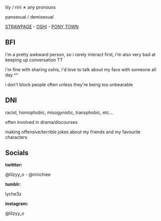 lily / ririi ✭ any pronouns

pansexual / demisexual

[STRAWPAGE](https://lyche3z.straw.page/) - [OSHI](https://listography.com/2641421386/crushes/my_oshis_comfort_characters) - [PONY TOWN](https://rentry.co/lyche3z_pt)

## BFI
i'm a pretty awkward person, so i rarely interact first, i'm also very bad at keeping up conversation TT

i'm fine with sharing oshis, i'd love to talk about my favs with someone all day ^^

i don't block people often unless they're being too unbearable

## DNI
racist, homophobic, misogynistic, transphobic, etc...

often involved in drama/discourses

making offensive/terrible jokes about my friends and my favourite characters

## Socials

**twittter:**

@lilzyy_o - @ririichiee

**tumblr:**

lyche3z

**instagram:**

@lilzyy_o

